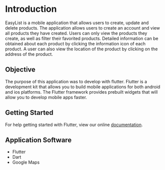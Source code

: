 # Introduction

EasyList is a mobile application that allows users to create, update and delete products. The application allows users to create an account and view all products they have created. Users can only view the products they create, as well as filter their favorited products. Detailed information can be obtained about each product by clicking the information icon of each product. A user can also view the location of the product by clicking on the address of the product.

## Objective

The purpose of this application was to develop with flutter. Flutter is a development kit that allows you to build mobile applications for both android and ios platforms. The Flutter framework provides prebuilt widgets that will allow you to develop mobile apps faster.   

## Getting Started

For help getting started with Flutter, view our online
[documentation](https://flutter.io/).

## Application Software
- Flutter 
- Dart
- Google Maps


